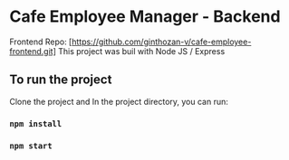 # Cafe Employee Manager - Backend

Frontend Repo: [https://github.com/ginthozan-v/cafe-employee-frontend.git]
This project was buil with Node JS / Express

## To run the project

Clone the project and In the project directory, you can run:

### `npm install`
### `npm start`
